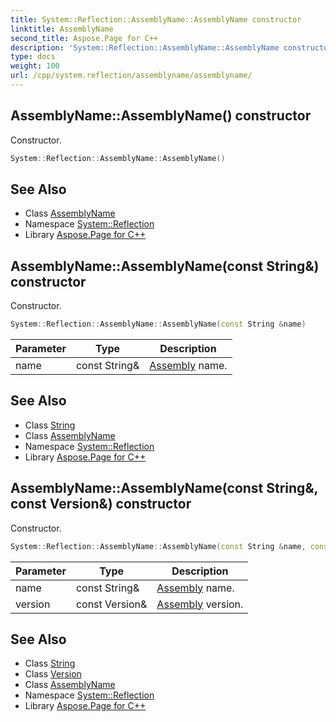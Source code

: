 ```yaml
---
title: System::Reflection::AssemblyName::AssemblyName constructor
linktitle: AssemblyName
second_title: Aspose.Page for C++
description: 'System::Reflection::AssemblyName::AssemblyName constructor. Constructor in C++.'
type: docs
weight: 100
url: /cpp/system.reflection/assemblyname/assemblyname/
---
```

## AssemblyName::AssemblyName() constructor


Constructor.

```cpp
System::Reflection::AssemblyName::AssemblyName()
```

## See Also

* Class [AssemblyName](../)
* Namespace [System::Reflection](../../)
* Library [Aspose.Page for C++](../../../)
## AssemblyName::AssemblyName(const String\&) constructor


Constructor.

```cpp
System::Reflection::AssemblyName::AssemblyName(const String &name)
```


| Parameter | Type | Description |
| --- | --- | --- |
| name | const String\& | [Assembly](../../assembly/) name. |

## See Also

* Class [String](../../../system/string/)
* Class [AssemblyName](../)
* Namespace [System::Reflection](../../)
* Library [Aspose.Page for C++](../../../)
## AssemblyName::AssemblyName(const String\&, const Version\&) constructor


Constructor.

```cpp
System::Reflection::AssemblyName::AssemblyName(const String &name, const Version &version)
```


| Parameter | Type | Description |
| --- | --- | --- |
| name | const String\& | [Assembly](../../assembly/) name. |
| version | const Version\& | [Assembly](../../assembly/) version. |

## See Also

* Class [String](../../../system/string/)
* Class [Version](../../../system/version/)
* Class [AssemblyName](../)
* Namespace [System::Reflection](../../)
* Library [Aspose.Page for C++](../../../)
